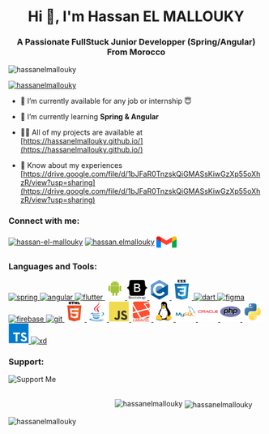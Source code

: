 <h1 align="center">Hi 👋, I'm Hassan EL MALLOUKY</h1>

<!--<img src="https://user-images.githubusercontent.com/97888950/183878464-a7a0ce0f-d1d1-4076-9e3e-66341b6d8e6b.jpg">-->
<h3 align="center">A Passionate FullStuck Junior Developper (Spring/Angular) From Morocco</h3>

<p align="left"> <img src="https://komarev.com/ghpvc/?username=hassanelmallouky&label=Profile%20views&color=0e75b6&style=flat" alt="hassanelmallouky" /> </p>

<p align="left"> <a href="https://github.com/ryo-ma/github-profile-trophy"><img src="https://github-profile-trophy.vercel.app/?username=hassanelmallouky" alt="hassanelmallouky" /></a> </p>

- 🔭 I’m currently available for any job or internship 😇

- 🌱 I’m currently learning **Spring & Angular**

- 👨‍💻 All of my projects are available at [https://hassanelmallouky.github.io/](https://hassanelmallouky.github.io/)

- 📄 Know about my experiences [https://drive.google.com/file/d/1bJFaR0TnzskQiGMASsKiwGzXp55oXhzR/view?usp=sharing](https://drive.google.com/file/d/1bJFaR0TnzskQiGMASsKiwGzXp55oXhzR/view?usp=sharing)

<h3 align="left">Connect with me:</h3>
<p align="left">
<a href="https://linkedin.com/in/hassan-el-mallouky" target="blank"><img align="center" src="https://raw.githubusercontent.com/rahuldkjain/github-profile-readme-generator/master/src/images/icons/Social/linked-in-alt.svg" alt="hassan-el-mallouky" height="30" width="40" /></a>
<a href="https://fb.com/hassan.elmallouky" target="blank"><img align="center" src="https://raw.githubusercontent.com/rahuldkjain/github-profile-readme-generator/master/src/images/icons/Social/facebook.svg" alt="hassan.elmallouky" height="30" width="40" /></a>
<a href="mailto:hassan.elmallouky@gmail.com">
        <img align="center" src="gmail-removebg-preview.png" alt="Email me" height="30" width="40" />
    </a>
</p>

<h3 align="left">Languages and Tools:</h3>
<a href="https://spring.io/" target="_blank" rel="noreferrer"> <img src="https://www.vectorlogo.zone/logos/springio/springio-icon.svg" alt="spring" width="40" height="40"/> </a> <a href="https://angular.io" target="_blank" rel="noreferrer"> <img src="https://angular.io/assets/images/logos/angular/angular.svg" alt="angular" width="40" height="40"/> </a> <a href="https://flutter.dev" target="_blank" rel="noreferrer"> <img src="https://www.vectorlogo.zone/logos/flutterio/flutterio-icon.svg" alt="flutter" width="40" height="40"/> </a> <a href="https://developer.android.com" target="_blank" rel="noreferrer"> <img src="https://raw.githubusercontent.com/devicons/devicon/master/icons/android/android-original-wordmark.svg" alt="android" width="40" height="40"/> </a>  <a href="https://getbootstrap.com" target="_blank" rel="noreferrer"> <img src="https://raw.githubusercontent.com/devicons/devicon/master/icons/bootstrap/bootstrap-plain-wordmark.svg" alt="bootstrap" width="40" height="40"/> </a> <a href="https://www.cprogramming.com/" target="_blank" rel="noreferrer"> <img src="https://raw.githubusercontent.com/devicons/devicon/master/icons/c/c-original.svg" alt="c" width="40" height="40"/> </a> <a href="https://www.w3schools.com/css/" target="_blank" rel="noreferrer"> <img src="https://raw.githubusercontent.com/devicons/devicon/master/icons/css3/css3-original-wordmark.svg" alt="css3" width="40" height="40"/> </a> <a href="https://dart.dev" target="_blank" rel="noreferrer"> <img src="https://www.vectorlogo.zone/logos/dartlang/dartlang-icon.svg" alt="dart" width="40" height="40"/> </a> <a href="https://www.figma.com/" target="_blank" rel="noreferrer"> <img src="https://www.vectorlogo.zone/logos/figma/figma-icon.svg" alt="figma" width="40" height="40"/> </a> <a href="https://firebase.google.com/" target="_blank" rel="noreferrer"> <img src="https://www.vectorlogo.zone/logos/firebase/firebase-icon.svg" alt="firebase" width="40" height="40"/> </a> <a href="https://git-scm.com/" target="_blank" rel="noreferrer"> <img src="https://www.vectorlogo.zone/logos/git-scm/git-scm-icon.svg" alt="git" width="40" height="40"/> </a> <a href="https://www.w3.org/html/" target="_blank" rel="noreferrer"> <img src="https://raw.githubusercontent.com/devicons/devicon/master/icons/html5/html5-original-wordmark.svg" alt="html5" width="40" height="40"/> </a> <a href="https://www.java.com" target="_blank" rel="noreferrer"> <img src="https://raw.githubusercontent.com/devicons/devicon/master/icons/java/java-original.svg" alt="java" width="40" height="40"/> </a> <a href="https://developer.mozilla.org/en-US/docs/Web/JavaScript" target="_blank" rel="noreferrer"> <img src="https://raw.githubusercontent.com/devicons/devicon/master/icons/javascript/javascript-original.svg" alt="javascript" width="40" height="40"/> </a> <a href="https://laravel.com/" target="_blank" rel="noreferrer"> <img src="https://raw.githubusercontent.com/devicons/devicon/master/icons/laravel/laravel-plain-wordmark.svg" alt="laravel" width="40" height="40"/> </a> <a href="https://www.linux.org/" target="_blank" rel="noreferrer"> <img src="https://raw.githubusercontent.com/devicons/devicon/master/icons/linux/linux-original.svg" alt="linux" width="40" height="40"/> </a> <a href="https://www.mysql.com/" target="_blank" rel="noreferrer"> <img src="https://raw.githubusercontent.com/devicons/devicon/master/icons/mysql/mysql-original-wordmark.svg" alt="mysql" width="40" height="40"/> </a> <a href="https://www.oracle.com/" target="_blank" rel="noreferrer"> <img src="https://raw.githubusercontent.com/devicons/devicon/master/icons/oracle/oracle-original.svg" alt="oracle" width="40" height="40"/> </a> <a href="https://www.php.net" target="_blank" rel="noreferrer"> <img src="https://raw.githubusercontent.com/devicons/devicon/master/icons/php/php-original.svg" alt="php" width="40" height="40"/> </a> <a href="https://www.python.org" target="_blank" rel="noreferrer"> <img src="https://raw.githubusercontent.com/devicons/devicon/master/icons/python/python-original.svg" alt="python" width="40" height="40"/> </a> <a href="https://www.typescriptlang.org/" target="_blank" rel="noreferrer"> <img src="https://raw.githubusercontent.com/devicons/devicon/master/icons/typescript/typescript-original.svg" alt="typescript" width="40" height="40"/> </a> <a href="https://www.adobe.com/products/xd.html" target="_blank" rel="noreferrer"> <img src="https://cdn.worldvectorlogo.com/logos/adobe-xd.svg" alt="xd" width="40" height="40"/> </a> </p>

<h3 align="left">Support:</h3>
<p><a href="https://www.buymeacoffee.com/Support Me"> <img align="left" src="https://cdn.buymeacoffee.com/buttons/v2/default-yellow.png" height="50" width="210" alt="Support Me" /></a></p><br><br>

<p><img align="left" src="https://github-readme-stats.vercel.app/api/top-langs?username=hassanelmallouky&show_icons=true&locale=en&layout=compact" alt="hassanelmallouky" /></p>

<p>&nbsp;<img align="center" src="https://github-readme-stats.vercel.app/api?username=hassanelmallouky&show_icons=true&locale=en" alt="hassanelmallouky" /></p>

<p><img align="center" src="https://github-readme-streak-stats.herokuapp.com/?user=hassanelmallouky&" alt="hassanelmallouky" /></p>

